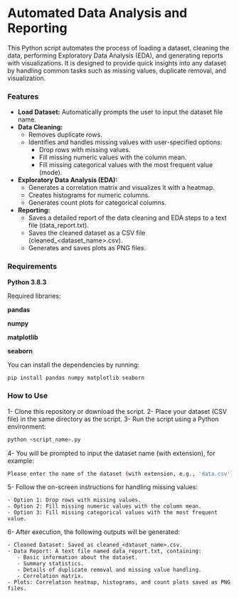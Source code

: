 # Automated Data Analysis and Reporting


This Python script automates the process of loading a dataset, cleaning the data, performing Exploratory Data Analysis (EDA), and generating reports with visualizations. It is designed to provide quick insights into any dataset by handling common tasks such as missing values, duplicate removal, and visualization.

### Features

   - **Load Dataset:** Automatically prompts the user to input the dataset file name.
   - **Data Cleaning:**
        - Removes duplicate rows.
        - Identifies and handles missing values with user-specified options:
            - Drop rows with missing values.
            - Fill missing numeric values with the column mean.
            - Fill missing categorical values with the most frequent value (mode).
   - **Exploratory Data Analysis (EDA):**
        - Generates a correlation matrix and visualizes it with a heatmap.
        - Creates histograms for numeric columns.
        - Generates count plots for categorical columns.
   - **Reporting:**
        - Saves a detailed report of the data cleaning and EDA steps to a text file (data_report.txt).
        - Saves the cleaned dataset as a CSV file (cleaned_<dataset_name>.csv).
        - Generates and saves plots as PNG files.

### Requirements

 **Python 3.8.3**
 
Required libraries:

 **pandas**
 
 **numpy**
 
 **matplotlib**
 
 **seaborn**

You can install the dependencies by running: 
```bash
pip install pandas numpy matplotlib seaborn 
```

### How to Use

1- Clone this repository or download the script.
2- Place your dataset (CSV file) in the same directory as the script.
3- Run the script using a Python environment:
```bash
python <script_name>.py
```
4- You will be prompted to input the dataset name (with extension), for example:
```bash
Please enter the name of the dataset (with extension, e.g., 'data.csv'): my_data.csv
```

5- Follow the on-screen instructions for handling missing values:

    - Option 1: Drop rows with missing values.
    - Option 2: Fill missing numeric values with the column mean.
    - Option 3: Fill missing categorical values with the most frequent value.

6- After execution, the following outputs will be generated:

    - Cleaned Dataset: Saved as cleaned_<dataset_name>.csv.
    - Data Report: A text file named data_report.txt, containing:
       - Basic information about the dataset.
       - Summary statistics.
       - Details of duplicate removal and missing value handling.
       - Correlation matrix.
    - Plots: Correlation heatmap, histograms, and count plots saved as PNG files.




